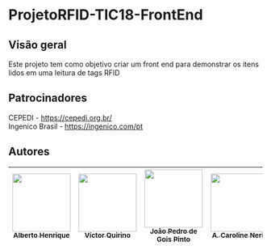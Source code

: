 # ProjetoRFID-TIC18-FrontEnd

## Visão geral
Este projeto tem como objetivo criar um front end para demonstrar os itens lidos em uma leitura de tags RFID

## Patrocinadores
CEPEDI - https://cepedi.org.br/ <br>
Ingenico Brasil - https://ingenico.com/pt

## Autores

| [<img src="https://avatars.githubusercontent.com/u/81397160?v=4" width=115><br><sub>Alberto Henrique</sub>](https://github.com/albertolunia) | [<img src="https://avatars.githubusercontent.com/u/51959432?v=4" width=115><br><sub>Víctor Quirino</sub>](https://github.com/VictorSMQuirino) | [<img src="https://avatars.githubusercontent.com/u/32523778?v=4" width=115><br><sub>João Pedro de Gois Pinto</sub>](https://github.com/joaopedropinto) | [<img src="https://avatars.githubusercontent.com/u/85597024?s=96&v=4" width=115><br><sub>A. Caroline Neris</sub>](https://github.com/CarolineNeris) |
| :---: | :---: | :---: | :---: |
